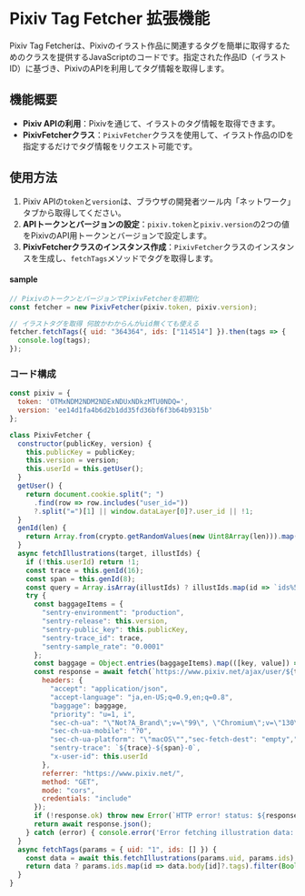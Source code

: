 # Pixiv Tag Fetcher 拡張機能

Pixiv Tag Fetcherは、Pixivのイラスト作品に関連するタグを簡単に取得するためのクラスを提供するJavaScriptのコードです。指定された作品ID（イラストID）に基づき、PixivのAPIを利用してタグ情報を取得します。

## 機能概要

- **Pixiv APIの利用**：Pixivを通じて、イラストのタグ情報を取得できます。
- **PixivFetcherクラス**：`PixivFetcher`クラスを使用して、イラスト作品のIDを指定するだけでタグ情報をリクエスト可能です。

## 使用方法
1. Pixiv APIの`token`と`version`は、ブラウザの開発者ツール内「ネットワーク」タブから取得してください。
2. **APIトークンとバージョンの設定**：`pixiv.token`と`pixiv.version`の2つの値をPixivのAPI用トークンとバージョンで設定します。
3. **PixivFetcherクラスのインスタンス作成**：`PixivFetcher`クラスのインスタンスを生成し、`fetchTags`メソッドでタグを取得します。
#### sample
```js
// PixivのトークンとバージョンでPixivFetcherを初期化
const fetcher = new PixivFetcher(pixiv.token, pixiv.version);

// イラストタグを取得 何故かわからんがuid無くても使える
fetcher.fetchTags({ uid: "364364", ids: ["114514"] }).then(tags => {
  console.log(tags);
});

```

### コード構成

```javascript
const pixiv = {
  token: 'OTMxNDM2NDM2NDExNDUxNDkzMTU0NDQ=',
  version: 'ee14d1fa4b6d2b1dd35fd36bf6f3b64b9315b'
};

class PixivFetcher {
  constructor(publicKey, version) {
    this.publicKey = publicKey;
    this.version = version;
    this.userId = this.getUser();
  }
  getUser() {
    return document.cookie.split("; ")
      .find(row => row.includes("user_id="))
      ?.split("=")[1] || window.dataLayer[0]?.user_id || !1;
  }
  genId(len) {
    return Array.from(crypto.getRandomValues(new Uint8Array(len))).map(byte => byte.toString(16).padStart(2,'0')).join('');
  }
  async fetchIllustrations(target, illustIds) {
    if (!this.userId) return !1;
    const trace = this.genId(16);
    const span = this.genId(8);
    const query = Array.isArray(illustIds) ? illustIds.map(id => `ids%5B%5D=${id}`).join('&') : `ids%5B%5D=${illustIds}`;
    try {
      const baggageItems = {
        "sentry-environment": "production",
        "sentry-release": this.version,
        "sentry-public_key": this.publicKey,
        "sentry-trace_id": trace,
        "sentry-sample_rate": "0.0001"
      };
      const baggage = Object.entries(baggageItems).map(([key, value]) => `${key}=${value}`).join(",");
      const response = await fetch(`https://www.pixiv.net/ajax/user/${target}/illusts?${query}&lang=ja&version=${this.version}`, {
        headers: {
          "accept": "application/json",
          "accept-language": "ja,en-US;q=0.9,en;q=0.8",
          "baggage": baggage,
          "priority": "u=1, i",
          "sec-ch-ua": "\"Not?A_Brand\";v=\"99\", \"Chromium\";v=\"130\"",
          "sec-ch-ua-mobile": "?0",
          "sec-ch-ua-platform": "\"macOS\"","sec-fetch-dest": "empty","sec-fetch-mode": "cors","sec-fetch-site": "same-origin",
          "sentry-trace": `${trace}-${span}-0`,
          "x-user-id": this.userId
        },
        referrer: "https://www.pixiv.net/",
        method: "GET",
        mode: "cors",
        credentials: "include"
      });
      if (!response.ok) throw new Error(`HTTP error! status: ${response.status}`);
      return await response.json();
    } catch (error) { console.error('Error fetching illustration data:', error); }
  }
  async fetchTags(params = { uid: "1", ids: [] }) {
    const data = await this.fetchIllustrations(params.uid, params.ids);
    return data ? params.ids.map(id => data.body[id]?.tags).filter(Boolean) : !1;
  }
}
```
